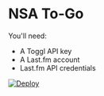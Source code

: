 # NSA To-Go

You'll need:

- A Toggl API key
- A Last.fm account
- Last.fm API credentials

[![Deploy](https://www.herokucdn.com/deploy/button.png)](https://heroku.com/deploy)
